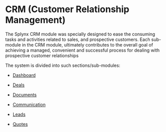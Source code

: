 CRM (Customer Relationship Management)
=========

The Splynx CRM module was specially designed to ease the consuming tasks and activities related to sales, and prospective customers. Each sub-module in the CRM module, ultimately contributes to the overall goal of achieving a managed, convenient and successful process for dealing with prospective customer relationships

The system is divided into such sections/sub-modules:

* [Dashboard](crm/dashboard/dashboard.md)

* [Deals](crm/deals/deals.md)

* [Documents](crm/documents/documents.md)

* [Communication](crm/communication/communication.md)

* [Leads](crm/leads/leads.md)

* [Quotes](crm/quotes/quotes.md)
